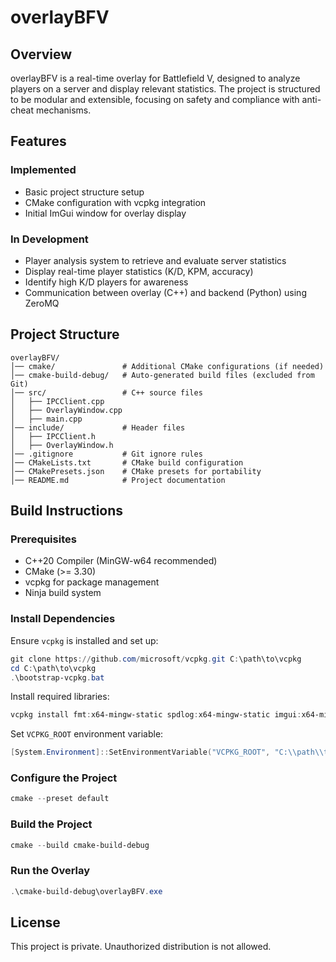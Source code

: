 # overlayBFV

## Overview
overlayBFV is a real-time overlay for Battlefield V, designed to analyze players on a server and display relevant statistics. The project is structured to be modular and extensible, focusing on safety and compliance with anti-cheat mechanisms.

## Features
### Implemented
- Basic project structure setup
- CMake configuration with vcpkg integration
- Initial ImGui window for overlay display

### In Development
- Player analysis system to retrieve and evaluate server statistics
- Display real-time player statistics (K/D, KPM, accuracy)
- Identify high K/D players for awareness
- Communication between overlay (C++) and backend (Python) using ZeroMQ

## Project Structure
```
overlayBFV/
│── cmake/               # Additional CMake configurations (if needed)
│── cmake-build-debug/   # Auto-generated build files (excluded from Git)
│── src/                 # C++ source files
│   ├── IPCClient.cpp
│   ├── OverlayWindow.cpp
│   ├── main.cpp
│── include/             # Header files
│   ├── IPCClient.h
│   ├── OverlayWindow.h
│── .gitignore           # Git ignore rules
│── CMakeLists.txt       # CMake build configuration
│── CMakePresets.json    # CMake presets for portability
│── README.md            # Project documentation
```

## Build Instructions

### Prerequisites
- C++20 Compiler (MinGW-w64 recommended)
- CMake (>= 3.30)
- vcpkg for package management
- Ninja build system

### Install Dependencies
Ensure `vcpkg` is installed and set up:
```powershell
git clone https://github.com/microsoft/vcpkg.git C:\path\to\vcpkg
cd C:\path\to\vcpkg
.\bootstrap-vcpkg.bat
```
Install required libraries:
```powershell
vcpkg install fmt:x64-mingw-static spdlog:x64-mingw-static imgui:x64-mingw-static
```
Set `VCPKG_ROOT` environment variable:
```powershell
[System.Environment]::SetEnvironmentVariable("VCPKG_ROOT", "C:\\path\\to\\vcpkg", "User")
```

### Configure the Project
```powershell
cmake --preset default
```

### Build the Project
```powershell
cmake --build cmake-build-debug
```

### Run the Overlay
```powershell
.\cmake-build-debug\overlayBFV.exe
```

## License
This project is private. Unauthorized distribution is not allowed.

